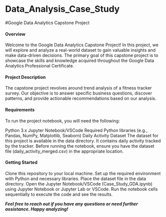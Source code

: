 # Data_Analysis_Case_Study
#Google Data Analytics Capstone Project
#### **Overview**
Welcome to the Google Data Analytics Capstone Project! In this project, we will explore and analyze a real-world dataset to gain valuable insights and make data-driven decisions. The primary goal of this capstone project is to showcase the skills and knowledge acquired throughout the Google Data Analytics Professional Certificate.

#### **Project Description**
The capstone project revolves around trend analysis of a fitness tracker survey. Our objective is to answer specific business questions, discover patterns, and provide actionable recommendations based on our analysis.

#### **Requirements**
To run the project notebook, you will need the following:

Python 3.x
Jupyter Notebook/VSCode
Required Python libraries (e.g., Pandas, NumPy, Matplotlib, Seaborn)
Daily Activity Dataset
The dataset for this project is available in the data directory. It contains daily activity tracked by the tracker. Before running the notebook, ensure you have the dataset file (daily_activity_merged.csv) in the appropriate location.

#### **Getting Started**
Clone this repository to your local machine.
Set up the required environment with Python and necessary libraries.
Place the dataset file in the data directory.
Open the Jupyter Notebook/VSCode (Case_Study_GDA.ipynb) using Jupyter Notebook or Jupyter Lab or VSCode.
Run the notebook cells sequentially to execute the code and see the results.

***Feel free to reach out if you have any questions or need further assistance. Happy analyzing!***
